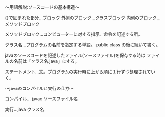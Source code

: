 〜用語解説:ソースコードの基本構造〜

{}で囲まれた部分…ブロック
外側のブロック…クラスブロック
内側のブロック…メソッドブロック

メソッドブロック…コンピューターに対する指示、命令を記述する所。

クラス名…プログラムの名前を指定する単語。
public class の後に続いて書く。

javaのソースコードを記述したファイル(ソースファイル)を保存する時は
ファイルの名前は「クラス名.java」にする。

ステートメント…文。プログラムの実行時に上から順に１行ずつ処理されていく。

〜javaのコンパイルと実行の仕方〜

コンパイル… javac ソースファイル名

実行…java クラス名